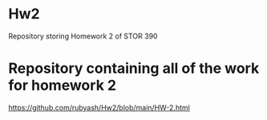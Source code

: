 # Hw2
Repository storing Homework 2 of STOR 390
# Repository containing all of the work for homework 2
https://github.com/rubyash/Hw2/blob/main/HW-2.html 
